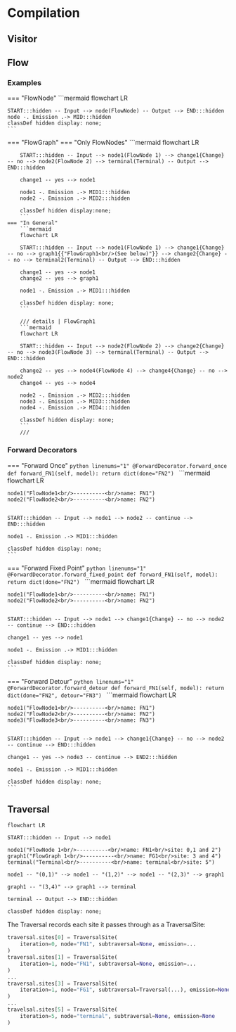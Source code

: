 # Compilation

## Visitor

## Flow

### Examples
=== "FlowNode"
    ```mermaid
    flowchart LR

    START:::hidden -- Input --> node(FlowNode) -- Output --> END:::hidden
    node -. Emission .-> MID:::hidden
    classDef hidden display: none;
    ```

=== "FlowGraph"
    === "Only FlowNodes"
        ```mermaid
        flowchart LR
        
        START:::hidden -- Input --> node1(FlowNode 1) --> change1{Change} -- no --> node2(FlowNode 2) --> terminal(Terminal) -- Output --> END:::hidden

        change1 -- yes --> node1

        node1 -. Emission .-> MID1:::hidden
        node2 -. Emission .-> MID2:::hidden
    
        classDef hidden display:none;
        ```
    === "In General"
        ```mermaid
        flowchart LR

        START:::hidden -- Input --> node1(FlowNode 1) --> change1{Change} -- no --> graph1{{"FlowGraph1<br/>(See below)"}} --> change2{Change} -- no --> terminal2(Terminal) -- Output --> END:::hidden

        change1 -- yes --> node1
        change2 -- yes --> graph1

        node1 -. Emission .-> MID1:::hidden

        classDef hidden display: none;
        ```

        /// details | FlowGraph1
        ```mermaid
        flowchart LR

        START:::hidden -- Input --> node2(FlowNode 2) --> change2{Change} -- no --> node3(FlowNode 3) --> terminal(Terminal) -- Output --> END:::hidden

        change2 -- yes --> node4(FlowNode 4) --> change4{Change} -- no --> node2
        change4 -- yes --> node4

        node2 -. Emission .-> MID2:::hidden
        node3 -. Emission .-> MID3:::hidden
        node4 -. Emission .-> MID4:::hidden

        classDef hidden display: none;
        ```
        ///

### Forward Decorators
=== "Forward Once"
    ```python linenums="1"
    @ForwardDecorator.forward_once
    def forward_FN1(self, model):
        return dict(done="FN2")
    ```
    ```mermaid
    flowchart LR
    
    node1("FlowNode1<br/>----------<br/>name: FN1")
    node2("FlowNode2<br/>----------<br/>name: FN2")

    
    START:::hidden -- Input --> node1 --> node2 -- continue --> END:::hidden

    node1 -. Emission .-> MID1:::hidden

    classDef hidden display: none;
    ```
=== "Forward Fixed Point"
    ```python linenums="1"
    @ForwardDecorator.forward_fixed_point
    def forward_FN1(self, model):
        return dict(done="FN2")
    ```
    ```mermaid
    flowchart LR
    
    node1("FlowNode1<br/>----------<br/>name: FN1")
    node2("FlowNode2<br/>----------<br/>name: FN2")

    
    START:::hidden -- Input --> node1 --> change1{Change} -- no --> node2 -- continue --> END:::hidden
    
    change1 -- yes --> node1

    node1 -. Emission .-> MID1:::hidden

    classDef hidden display: none;
    ```
=== "Forward Detour"
    ```python linenums="1"
    @ForwardDecorator.forward_detour
    def forward_FN1(self, model):
        return dict(done="FN2", detour="FN3")
    ```
    ```mermaid
    flowchart LR
    
    node1("FlowNode1<br/>----------<br/>name: FN1")
    node2("FlowNode2<br/>----------<br/>name: FN2")
    node3("FlowNode3<br/>----------<br/>name: FN3")


    START:::hidden -- Input --> node1 --> change1{Change} -- no --> node2 -- continue --> END:::hidden
    
    change1 -- yes --> node3 -- continue --> END2:::hidden

    node1 -. Emission .-> MID1:::hidden

    classDef hidden display: none;
    ```

## Traversal
```mermaid
flowchart LR

START:::hidden -- Input --> node1

node1("FlowNode 1<br/>----------<br/>name: FN1<br/>site: 0,1 and 2")
graph1("FlowGraph 1<br/>----------<br/>name: FG1<br/>site: 3 and 4")
terminal("Terminal<br/>----------<br/>name: terminal<br/>site: 5")

node1 -- "(0,1)" --> node1 -- "(1,2)" --> node1 -- "(2,3)" --> graph1

graph1 -- "(3,4)" --> graph1 --> terminal

terminal -- Output --> END:::hidden

classDef hidden display: none;
```
The Traversal records each site it passes through as a TraversalSite:

```python linenums="1" 
traversal.sites[0] = TraversalSite(
    iteration=0, node="FN1", subtraversal=None, emission=...
)
traversal.sites[1] = TraversalSite(
    iteration=1, node="FN1", subtraversal=None, emission=...
)
...
traversal.sites[3] = TraversalSite(
    iteration=1, node="FG1", subtraversal=Traversal(...), emission=None
)
...
travelsal.sites[5] = TraversalSite(
    iteration=5, node="terminal", subtraversal=None, emission=None
)
```